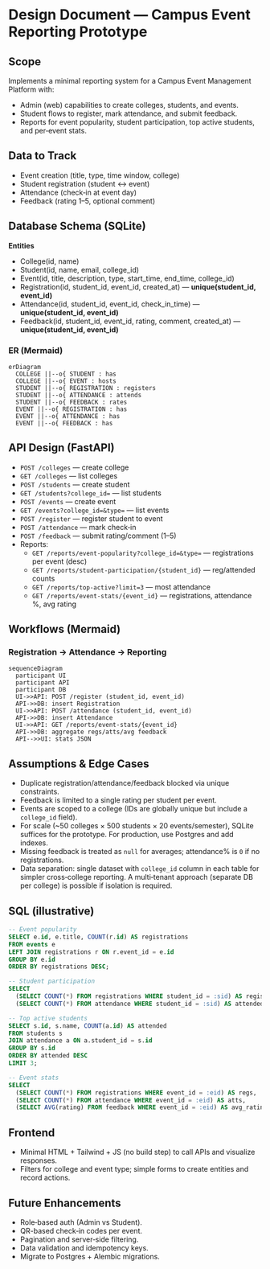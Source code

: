 # Design Document — Campus Event Reporting Prototype

## Scope
Implements a minimal reporting system for a Campus Event Management Platform with:
- Admin (web) capabilities to create colleges, students, and events.
- Student flows to register, mark attendance, and submit feedback.
- Reports for event popularity, student participation, top active students, and per‑event stats.

## Data to Track
- Event creation (title, type, time window, college)
- Student registration (student ↔ event)
- Attendance (check‑in at event day)
- Feedback (rating 1–5, optional comment)

## Database Schema (SQLite)
**Entities**
- College(id, name)
- Student(id, name, email, college_id)
- Event(id, title, description, type, start_time, end_time, college_id)
- Registration(id, student_id, event_id, created_at) — **unique(student_id, event_id)**
- Attendance(id, student_id, event_id, check_in_time) — **unique(student_id, event_id)**
- Feedback(id, student_id, event_id, rating, comment, created_at) — **unique(student_id, event_id)**

### ER (Mermaid)
```mermaid
erDiagram
  COLLEGE ||--o{ STUDENT : has
  COLLEGE ||--o{ EVENT : hosts
  STUDENT ||--o{ REGISTRATION : registers
  STUDENT ||--o{ ATTENDANCE : attends
  STUDENT ||--o{ FEEDBACK : rates
  EVENT ||--o{ REGISTRATION : has
  EVENT ||--o{ ATTENDANCE : has
  EVENT ||--o{ FEEDBACK : has
```

## API Design (FastAPI)
- `POST /colleges` — create college
- `GET /colleges` — list colleges
- `POST /students` — create student
- `GET /students?college_id=` — list students
- `POST /events` — create event
- `GET /events?college_id=&type=` — list events
- `POST /register` — register student to event
- `POST /attendance` — mark check‑in
- `POST /feedback` — submit rating/comment (1–5)
- Reports:
  - `GET /reports/event-popularity?college_id=&type=` — registrations per event (desc)
  - `GET /reports/student-participation/{student_id}` — reg/attended counts
  - `GET /reports/top-active?limit=3` — most attendance
  - `GET /reports/event-stats/{event_id}` — registrations, attendance %, avg rating

## Workflows (Mermaid)
### Registration → Attendance → Reporting
```mermaid
sequenceDiagram
  participant UI
  participant API
  participant DB
  UI->>API: POST /register (student_id, event_id)
  API->>DB: insert Registration
  UI->>API: POST /attendance (student_id, event_id)
  API->>DB: insert Attendance
  UI->>API: GET /reports/event-stats/{event_id}
  API->>DB: aggregate regs/atts/avg feedback
  API-->>UI: stats JSON
```

## Assumptions & Edge Cases
- Duplicate registration/attendance/feedback blocked via unique constraints.
- Feedback is limited to a single rating per student per event.
- Events are scoped to a college (IDs are globally unique but include a `college_id` field).
- For scale (~50 colleges × 500 students × 20 events/semester), SQLite suffices for the prototype. For production, use Postgres and add indexes.
- Missing feedback is treated as `null` for averages; attendance% is `0` if no registrations.
- Data separation: single dataset with `college_id` column in each table for simpler cross‑college reporting. A multi‑tenant approach (separate DB per college) is possible if isolation is required.

## SQL (illustrative)
```sql
-- Event popularity
SELECT e.id, e.title, COUNT(r.id) AS registrations
FROM events e
LEFT JOIN registrations r ON r.event_id = e.id
GROUP BY e.id
ORDER BY registrations DESC;

-- Student participation
SELECT
  (SELECT COUNT(*) FROM registrations WHERE student_id = :sid) AS registered,
  (SELECT COUNT(*) FROM attendance WHERE student_id = :sid) AS attended;

-- Top active students
SELECT s.id, s.name, COUNT(a.id) AS attended
FROM students s
JOIN attendance a ON a.student_id = s.id
GROUP BY s.id
ORDER BY attended DESC
LIMIT 3;

-- Event stats
SELECT
  (SELECT COUNT(*) FROM registrations WHERE event_id = :eid) AS regs,
  (SELECT COUNT(*) FROM attendance WHERE event_id = :eid) AS atts,
  (SELECT AVG(rating) FROM feedback WHERE event_id = :eid) AS avg_rating;
```

## Frontend
- Minimal HTML + Tailwind + JS (no build step) to call APIs and visualize responses.
- Filters for college and event type; simple forms to create entities and record actions.

## Future Enhancements
- Role‑based auth (Admin vs Student).
- QR-based check‑in codes per event.
- Pagination and server‑side filtering.
- Data validation and idempotency keys.
- Migrate to Postgres + Alembic migrations.
